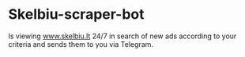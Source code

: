 # Skelbiu-scraper-bot
Is viewing www.skelbiu.lt 24/7 in search of new ads according to your criteria and sends them to you via Telegram.
